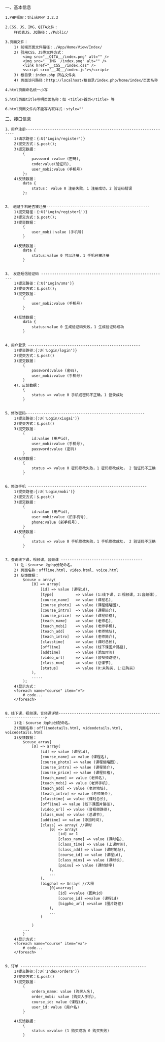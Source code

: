 一、基本信息

    1.PHP框架：thinkPHP 3.2.3

    2.CSS、JS、IMG、QITA文件：
        样式表JS、JQ路径：./Public/

    3.页面文件：
        1) 前端页面文件路径：./App/Home/View/Index/
        2) 引用CSS、JS等文件方式：
            <img src="__QITA__/index.png" alt="" />
            <img src="__IMG__/index.png" alt="" />
            <link href="__CSS__/index.css" />
            <script src="__JQ__/index.js"></script>
        3) 根目录：index.php 所在文件夹
        4) 页面访问路径：http://localhost/根目录/index.php/home/index/页面名称

    4.html页面命名统一小写

    5.html页面title写明页面名称：如 <title>首页</title> 等

    6.html页面文件内不能写内联样式：style=""

<!-- ------------------------------------------------------------------- -->

二、接口信息

	1、用户注册-----------------------------------------------------------------
		1)请求路径：{:U('Login/register')}
		2)提交方式：$.post();
		3)提交数据：
			{	
				password :value (密码),
				code:value(验证码),
				user_mobi:value (手机号)
			};
		4)反馈数据：
			data {
				status： value 0 注册失败，1 注册成功，2 验证码错误
			};

	
	2、 验证手机是否被注册-----------------------------------------------
		1)提交路径：{:U('Login/register1')}
		2)提交方式：$.post();
		3)提交数据：
			{	
				user_mobi：value (手机号)
			}
		
		4)反馈数据：
			data {
				status:value 0 可以注册，1 手机已被注册
			}


	3、 发送短信验证码 ---------------------------------------------------------
		1)提交路径：{:U('Login/sms')}
		2)提交方式：$.post();
		3)提交数据：
			{	
				user_mobi:value (手机号)
			}
		
		4)反馈数据：
			data {
				status:value 0 生成验证码失败，1 生成验证码成功
			}


	4、用户登录 ---------------------------------------------------
		1)提交路径:{:U('Login/login')}
		2)提交方式：$.post()
		3)提交数据：
			{	
				password:value (密码),
				user_mobi:value (手机号)
			}
		4)、反馈数据：
			{
				status => value 0 手机或密码不正确，1 登录成功
			}


	5、修改密码------------------------------------------------------
		1)提交路径:{:U('Login/xiugai')}
		2)提交方式：$.post()
		3)提交数据：
			{	
				id:value (用户id),
				user_mobi:value (手机号),
				password:value (密码)
			}
		4)反馈数据：
			{
				status => value 0 密码修改失败，1 密码修改成功， 2 验证码不正确
			}


	6、修改手机 ------------------------------------------------------
		1)提交路径:{:U('Login/mobi')}
		2)提交方式：$.post()
		3)提交数据：
			{	
				id:value (用户id),
				user_mobi:value (旧手机号),
				phone:value (新手机号),
			}
		4)反馈数据：
			{
				status => value 0 手机修改失败，1 手机修改成功， 2 验证码不正确
			}


	7、查询线下课，视频课，音频课 -------------------------------------
		1) 注：$course 为php分配命名。
        2) 页面名称：offline.html, video.html, voice.html
        3) 反馈数据：
			$couse = array(	
				[0] => array(
		            [id] => value (课程id),
		            [type] 			=> value (1:线下课, 2:视频课, 3:音频课),
		            [course_name] 	=> value (课程名),
		            [course_photo] 	=> value (课程缩略图),
		            [course_intro] 	=> value (课程简介),
		            [course_price] 	=> value (课程价格),
		            [teach_name] 	=> value (老师名),
		            [teach_mobi] 	=> value (老师手机),
		            [teach_add] 	=> value (老师地址),
		            [teach_intro] 	=> value (老师简介),
		            [classtime] 	=> value (课时总长),
		            [offline] 		=> value (线下课图片路径),
		            [addtime] 		=> value (添加时间)
		            [video_url] 	=> value (音视频路径),
		            [class_num] 	=> value (总课节),
		            [status] 		=> value (0:未购买, 1:已购买)
		        ),
				.....
			);
		4)显示方式：
		<foreach name="course" item="v">
			# code...
		</foreach>
		
		
	8、线下课，视频课，音频课详情---------------------------------------------------------------->
		1)注：$course 为php分配命名。
        2)页面名称：offlinedetails.html, videodetails.html, voicedetails.html
        3)反馈数据：
			$couse array{	
				[0] => array(
		            [id] => value (课程id),
		            [course_name] => value (课程名),
		            [course_photo] => value (课程缩略图),
		            [course_intro] => value (课程简介),
		            [course_price] => value (课程价格),
		            [teach_name] => value (老师名),
		            [teach_mobi] => value (老师手机),
		            [teach_add] => value (老师地址),
		            [teach_intro] => value (老师简介),
		            [classtime] => value (课时总长),
		            [offline] => value (线下课图片路径),
		            [video_url] => value (音视频路径),
		            [class_num] => value (总课节),
		            [addtime] => value (添加时间),
		            [class] => array( //课时
	                    [0] => array(
                            [id] => 1
                            [class_name] => value (课时名),
                            [class_time] => value (上课时间),
                            [class_add] => vlaue (课时地址),
                            [course_id] => value (课程id),
                            [class_mins] => value (课时长),
                            [paixu] => value (课时排序)
                        ),
						...
	                ),
					[bigpho] => Array( //大图
						[0]=>array(
							[id] =>value (图片id)
							[course_id] =>value (课程id)
							[bigpho_url] =>value (图片路径)
						),
						...
	                )
				
		        )
			...
			}
		4)显示方式：
		<foreach name="course" item="va">
			# code...
		</foreach>


	9、订单 ---------------------------------------------------------
		1)提交路径:{:U('Index/ordera')}
		2)提交方式：$.post()
		3)提交数据：
			{	
				ordera_name: value (购买人名),
		        order_mobi: value (购买人手机),
		        course_id: value (课程id),
		        user_id：value (用户名)
			}
		
		4)反馈数据：
			{
				status =>value (1 购买成功 0 购买失败)
			}
